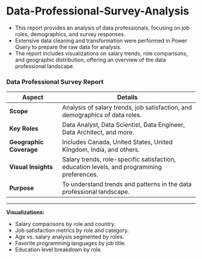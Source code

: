 # Data-Professional-Survey-Analysis

* This report provides an analysis of data professionals, focusing on job roles, demographics, and survey responses. 
* Extensive data cleaning and transformation were performed in Power Query to prepare the raw data for analysis. 
* The report includes visualizations on salary trends, role comparisons, and geographic distribution, offering an overview of the data professional landscape.

### Data Professional Survey Report

| **Aspect**               | **Details**                                                                 |
|---------------------------|-----------------------------------------------------------------------------|
| **Scope**                | Analysis of salary trends, job satisfaction, and demographics of data roles. |
| **Key Roles**            | Data Analyst, Data Scientist, Data Engineer, Data Architect, and more.       |
| **Geographic Coverage**  | Includes Canada, United States, United Kingdom, India, and others.          |
| **Visual Insights**      | Salary trends, role-specific satisfaction, education levels, and programming preferences. |
| **Purpose**              | To understand trends and patterns in the data professional landscape.        |

--- 

**Visualizations:**
* Salary comparisons by role and country.
* Job satisfaction metrics by role and category.
* Age vs. salary analysis segmented by roles.
* Favorite programming languages by job title.
* Education level breakdown by role.
